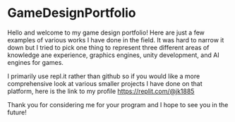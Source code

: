 # GameDesignPortfolio

Hello and welcome to my game design portfolio! Here are just a few examples of various works I have done in the field. It was hard to narrow it down but I tried to pick one thing to represent three different areas of knowledge ane experience, graphics engines, unity development, and AI engines for games. 

I primarily use repl.it rather than github so if you would like a more comprehensive look at various smaller projects I have done on that platform, here is the link to my profile https://replit.com/@jk1885 

Thank you for considering me for your program and I hope to see you in the future!
